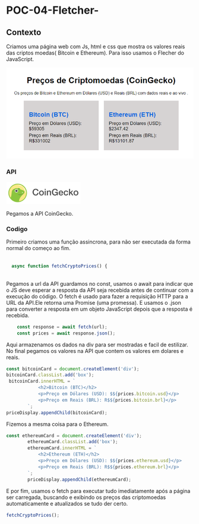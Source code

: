 # POC-04-Fletcher-

## Contexto
Criamos uma página web com Js, html e css que mostra os valores reais das criptos moedas( Bitcoin e Ethereum). Para isso usamos o Flecher do JavaScript.

<img src="poc04.PNG">

### API 

<img src="coingecko.svg" width="200px" heigth="300px">

Pegamos a API CoinGecko.


### Codigo 

Primeiro criamos uma função assincrona, para não ser executada da forma normal do começo ao fim.

```javascript

  async function fetchCryptoPrices() {
  
```

Pegamos a url da API guardamos no const, usamos o await para indicar que o JS deve esperar a resposta da API seja recebida antes de continuar com a execução do código.
O fetch é usado para fazer a requisição HTTP para a URL da API.Ele retorna uma Promise (uma promessa). E usamos o .json para converter a resposta em um objeto JavaScript depois que a resposta é recebida.

```javascript
    const response = await fetch(url);
    const prices = await response.json();

```

Aqui armazenamos os dados na div para ser mostradas e facil de estilizar. No final pegamos os valores na API que contem os valores em dolares e reais.

```javascript
const bitcoinCard = document.createElement('div');
bitcoinCard.classList.add('box');
 bitcoinCard.innerHTML = `
            <h2>Bitcoin (BTC)</h2>
            <p>Preço em Dólares (USD): $${prices.bitcoin.usd}</p>
            <p>Preço em Reais (BRL): R$${prices.bitcoin.brl}</p>
        `;
priceDisplay.appendChild(bitcoinCard);
```

Fizemos a mesma coisa para o Ethereum.

```javascript
const ethereumCard = document.createElement('div');
        ethereumCard.classList.add('box');
        ethereumCard.innerHTML = `
            <h2>Ethereum (ETH)</h2>
            <p>Preço em Dólares (USD): $${prices.ethereum.usd}</p>
            <p>Preço em Reais (BRL): R$${prices.ethereum.brl}</p>
        `;
        priceDisplay.appendChild(ethereumCard);
```


E por fim, usamos o fetch para executar tudo imediatamente após a página ser carregada, buscando e exibindo os preços das criptomoedas automaticamente e atualizados se tudo der certo.
```javascript
fetchCryptoPrices();
```
